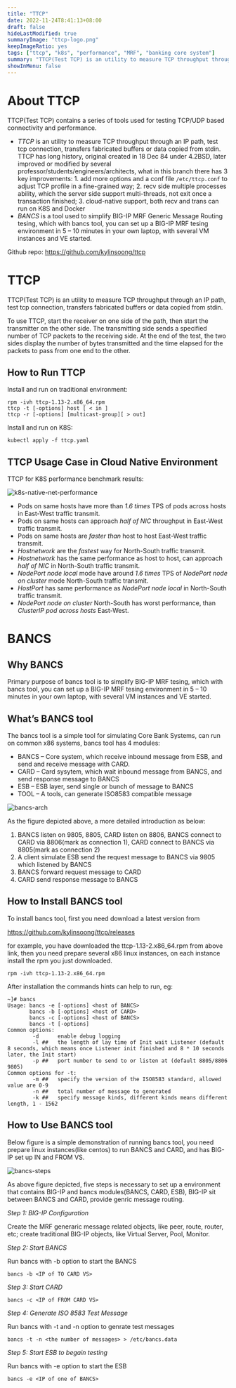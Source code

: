 ```yaml
---
title: "TTCP"
date: 2022-11-24T8:41:13+08:00
draft: false
hideLastModified: true
summaryImage: "ttcp-logo.png"
keepImageRatio: yes
tags: ["ttcp", "k8s", "performance", "MRF", "banking core system"]
summary: "TTCP(Test TCP) is an utility to measure TCP throughput through an IP path"
showInMenu: false
---
```


# About TTCP

TTCP(Test TCP) contains a series of tools used for testing TCP/UDP based connectivity and performance.

* *TTCP* is an utility to measure TCP throughput through an IP path, test tcp connection, transfers fabricated buffers or data copied from stdin. TTCP has long history, original created in 18 Dec 84 under 4.2BSD, later improved or modified by several professor/students/engineers/architects, what in this branch there has 3 key improvements: 1. add more options and a conf file `/etc/ttcp.conf` to adjust TCP profile in a fine-grained way; 2. recv side multiple processes ability, which the server side support multi-threads, not exit once a transaction finished; 3. cloud-native support, both recv and trans can run on K8S and Docker
* *BANCS* is a tool used to simplify BIG-IP MRF Generic Message Routing tesing, which with bancs tool, you can set up a BIG-IP MRF tesing environment in 5 – 10 minutes in your own laptop, with several VM instances and VE started.

Github repo: https://github.com/kylinsoong/ttcp 

# TTCP

TTCP(Test TCP) is an utility to measure TCP throughput through an IP path, test tcp connection, transfers fabricated buffers or data copied from stdin.

To use TTCP, start the receiver on one side of the path, then start the transmitter on the other side. The transmitting side sends a specified number of TCP packets to the receiving side. At the end of the test, the two sides display the number of bytes transmitted and the time elapsed for the packets to pass from one end to the other.

## How to Run TTCP

Install and run on traditional environment:

```
rpm -ivh ttcp-1.13-2.x86_64.rpm
ttcp -t [-options] host [ < in ]
ttcp -r [-options] [multicast-group][ > out]
```

Install and run on K8S:

```
kubectl apply -f ttcp.yaml
```

## TTCP Usage Case in Cloud Native Environment

TTCP for K8S performance benchmark results:

![k8s-native-net-performance](./k8s-native-net-performance.png)

* Pods on same hosts have more than *1.6 times* TPS of pods across hosts in East-West traffic transmit.
* Pods on same hosts can approach *half of NIC* throughput in East-West traffic transmit.
* Pods on same hosts are *faster than* host to host East-West traffic transmit.
* *Hostnetwork* are the *fastest* way for North-South traffic transmit.
* *Hostnetwork* has the same performance as host to host, can approach *half of NIC* in North-South traffic transmit.
* *NodePort node local* mode have around *1.6 times* TPS of *NodePort node on cluster* mode North-South traffic transmit.
* *HostPort* has same performance as *NodePort node local* in North-South traffic transmit.
* *NodePort node on cluster* North-South has worst performance, than *ClusterIP pod across hosts* East-West.

# BANCS

## Why BANCS

Primary purpose of bancs tool is to simplify BIG-IP MRF tesing, which with bancs tool, you can set up a BIG-IP MRF tesing environment in 5 – 10 minutes in your own laptop, with several VM instances and VE started.

## What’s BANCS tool

The bancs tool is a simple tool for simulating Core Bank Systems, can run on common x86 systems, bancs tool has 4 modules:

* BANCS – Core system, which receive inbound message from ESB, and send and receive message with CARD.
* CARD – Card sysytem, which wait inbound message from BANCS, and send response message to BANCS
* ESB – ESB layer, send single or bunch of message to BANCS 
* TOOL – A tools, can generate ISO8583 compatible message

![bancs-arch](./bancs-arch.png)

As the figure depicted above, a more detailed introduction as below:

1. BANCS listen on 9805, 8805, CARD listen on 8806, BANCS connect to CARD via 8806(mark as connection 1), CARD connect to BANCS via 8805(mark as connection 2)
2. A client simulate ESB send the request message to BANCS via 9805 which listened by BANCS
3. BANCS forward request message to CARD
4. CARD send response message to BANCS

## How to Install BANCS tool

To install bancs tool, first you need download a latest version from

https://github.com/kylinsoong/ttcp/releases

for example, you have downloaded the ttcp-1.13-2.x86_64.rpm from above link,  then you need prepare several x86 linux instances, on each instance install the rpm you just downloaded.

```
rpm -ivh ttcp-1.13-2.x86_64.rpm
```

After installation the commands hints can help to run, eg:

```
~]# bancs 
Usage: bancs -e [-options] <host of BANCS> 
       bancs -b [-options] <host of CARD>
       bancs -c [-options] <host of BANCS>
       bancs -t [-options]
Common options:
        -d      enable debug logging
        -l ##   the length of lay time of Init wait Listener (default 8 seconds, which means once Listener init finished and 8 * 10 seconds later, the Init start)
        -p ##   port number to send to or listen at (default 8805/8806 9805)
Common options for -t:
        -m ##   specify the version of the ISO8583 standard, allowed value are 0-9
        -n ##   total number of message to generated
        -k ##   specify message kinds, different kinds means different length, 1 - 1562

```

## How to Use BANCS tool

Below figure is a simple demonstration of running bancs tool, you need prepare linux instances(like centos) to run BANCS and CARD, and has BIG-IP set up IN and FROM VS.

![bancs-steps](./bancs-steps.png)

As above figure depicted, five steps is necessary to set up a environment that contains BIG-IP and bancs modules(BANCS, CARD, ESB), BIG-IP sit between BANCS and CARD, provide genric message routing.

*Step 1: BIG-IP Configuration*

Create the MRF generaric message related objects, like peer, route, router, etc; create traditional BIG-IP objects, like Virtual Server, Pool, Monitor.

*Step 2: Start BANCS*

Run bancs with -b option to start the BANCS

```
bancs -b <IP of TO CARD VS>
```

*Step 3: Start CARD*

```
bancs -c <IP of FROM CARD VS>
```

*Step 4: Generate ISO 8583 Test Message*

Run bancs with -t and -n option to genrate test messages

```
bancs -t -n <the number of messages> > /etc/bancs.data
```

*Step 5: Start ESB to begain testing*

Run bancs with -e option to start the ESB

```
bancs -e <IP of one of BANCS>
```

